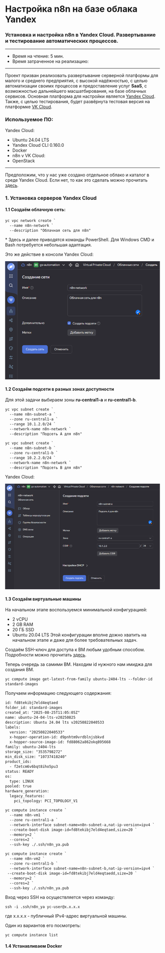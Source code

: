# Настройка n8n на базе облака Yandex
### Установка и настройка n8n в Yandex Cloud. Развертывание и тестирование автоматических процессов.
---
* Время на чтение: 5 мин.
* Время затраченное на реализацию:
---
Проект призван реализовать развертывание серверной платформы для малого и среднего предприятия, с высокой надёжностью, с целью автоматизации своимх процессов и предоставление услуг **SaaS**, с возможностью дальнейшего масшатбирования, на базе облачных сервисов. Основная платформа для настройки является [Yandex Cloud](https://yandex.cloud/). Также, с целью тестирования, будет развёрнута тестовая версия на платформке [VK Cloud](https://cloud.vk.com/).

### Используемое ПО:
Yandex Cloud:
- Ubuntu 24.04 LTS
- Yandex Cloud CLI 0.160.0
- Docker
- n8n v
VK Cloud:
- OpenStack
---
Предположим, что у нас уже создано отдельное облако и каталог в среде 
Yandex Cloud. Если нет, то как это сделать можно прочитать [здесь](https://yandex.cloud/ru/docs/resource-manager/operations/cloud/create). 

### 1. Установка серверов Yandex Cloud
#### 1.1 Создаём облачную сеть:
```
yc vpc network create `
  --name n8n-network `
  --description "Облачная сеть для n8n"
```
\* Здесь и далее приводятся команды PowerShell. Для Windows CMD и Bash потребуется небольшая адаптация.

Это же действие в консоли Yandex Cloud:

![Network Create в консоли Yandex Cloud](https://github.com/sword76/n8nYandexCloud/blob/main/assets/network_create.png)

#### 1.2 Создаём подсети в разных зонах доступности
Для этой задачи выбираем зоны **ru-central1-a** и **ru-central1-b**.
```
yc vpc subnet create `
  --name n8n-subnet-a `
  --zone ru-central1-a `
  --range 10.1.2.0/24 `
  --network-name n8n-network `
  --description "Подсеть A для n8n"
```
```
yc vpc subnet create `
  --name n8n-subnet-b `
  --zone ru-central1-b `
  --range 10.2.2.0/24 `
  --network-name n8n-network `
  --description "Подсеть B для n8n"
```

Yandex Cloud:

![Subnet Create действие в консоли Yandex Cloud](https://github.com/sword76/n8nYandexCloud/blob/main/assets/subnet_create.png)

#### 1.3 Создаём виртуальные машины

На начальном этапе воспользуемся минимальной конфигурацией:
- 2 vCPU
- 2 GB RAM
- 20 ГБ SSD
- Ubuntu 20.04 LTS
Этой конфигурации вполне дожно хватить на начальном этапе и даже для более требовательных задач.

Создаём SSH-ключ для доступа к ВМ любым удобным способом. Подробности можно прочитать [здесь](https://yandex.cloud/ru/docs/baremetal/operations/servers/add-new-ssh-key).

Теперь очередь за самими ВМ.
Находим id нужного нам имиджа для создания ВМ.
```
yc compute image get-latest-from-family ubuntu-2404-lts --folder-id standard-images
```
Получаем информацию следующего содержания:
```
id: fd8tekibj7eld4eqtaed
folder_id: standard-images
created_at: "2025-08-25T11:05:05Z"
name: ubuntu-24-04-lts-v20250825
description: Ubuntu 24.04 lts v20250822040533
labels:
  version: "20250822040533"
  x-hopper-operation-id: d9pnhtm9vrdblnjsbkvd
  x-hopper-source-image-id: fd88062a862okq895668
family: ubuntu-2404-lts
storage_size: "3535798272"
min_disk_size: "10737418240"
product_ids:
  - f2etcm6v6bqt8iho5pu3
status: READY
os:
  type: LINUX
pooled: true
hardware_generation:
  legacy_features:
    pci_topology: PCI_TOPOLOGY_V1
```

```
yc compute instance create `
  --name n8n-vm1 `
  --zone ru-central1-a `
  --network-interface subnet-name=n8n-subnet-a,nat-ip-version=ipv4 `
  --create-boot-disk image-id=fd8tekibj7eld4eqtaed,size=20 `
  --memory=2 `
  --cores=2 `
  --ssh-key ./.ssh/n8n_ya.pub
```
```
yc compute instance create `
  --name n8n-vm2 `
  --zone ru-central1-b `
  --network-interface subnet-name=n8n-subnet-b,nat-ip-version=ipv4 `
 --create-boot-disk image-id=fd8tekibj7eld4eqtaedd,size=20 `
  --memory=2 `
  --cores=2 `
  --ssh-key ./.ssh/n8n_ya.pub
```

Вход через SSH на осуществляется через команду:
```
ssh -i .ssh/n8n_ya yc-user@x.x.x.x
```
где x.x.x.x - публичный IPv4-адрес виртуальной машины.

Один из вариантов его посмотреть:
```
yc compute instance list
```
#### 1.4 Устанавливаем Docker

